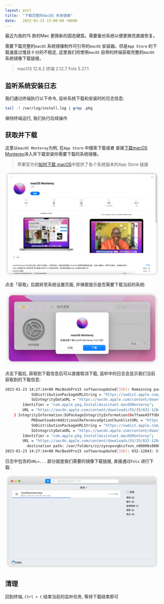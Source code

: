 ```yaml
---
layout: post
title:  "下载完整的macOS 系统镜像"
date:   2023-01-23 13:00:00 +0800
---
```

最近为我的15 款的Mac 更换新的固态硬盘。需要备份系统以便更换完直接恢复。

需要下载完整的`macOS` 系统镜像制作可引导的`macOS` 安装器。但是`App Store` 的下载速度过慢且十分的不稳定, 这里我们将使用`macOS` 自带的终端获取完整的`macOS` 系统镜像下载链接。

> macOS 12.6.2
> 终端 2.12.7
> Folx 5.27.1

## 监听系统安装日志

我们通过终端执行以下命令, 监听系统下载和安装时的日志信息:

```bash
tail -f /var/log/install.log | grep .pkg
```

保持终端运行, 我们执行后续操作

## 获取并下载

这里以`macOS Monterey`为例, 在`App Store` 中搜索下载或者 直接[下载macOS Monterey](https://apps.apple.com/cn/app/macos-monterey/id1576738294)进入并下载安装你需要下载的系统镜像。

> 苹果官方的[如何下载 macOS](https://support.apple.com/zh-cn/HT211683)中提供了各个系统版本的App Store 链接

![macOS Monterey](/assets/img/macos-monterey.png)

点击「获取」后跳转至系统设置页面, 并弹窗提示是否需要下载当前的系统:

![macOS download alert](/assets/img/macos-download-alert.png)

点击下载后, 获取到下载信息后可以直接取消下载, 监听中的日志会显示我们当前获取到的下载信息:

```bash
2023-01-23 14:27:14+08 MacBookPro15 softwareupdated[316]: Remaining packages to install for product 032-12843 : com.apple.pkg.InstallAssistant.macOSMonterey
	        SUDistributionPackageURLString = "https://swdist.apple.com/content/downloads/55/35/032-12843-A_35UCTHBNLI/z1twfbx3mhypq6g7ljtz52z6nsv0n7e4o5/InstallAssistant.pkg";
	        SUIntegrityDataURL = "https://swcdn.apple.com/content/downloads/55/35/032-12843-A_35UCTHBNLI/z1twfbx3mhypq6g7ljtz52z6nsv0n7e4o5/InstallAssistan.pkg.integrityDataV1";
	    Identifier = "com.apple.pkg.InstallAssistant.macOSMonterey";
	    URL = "https://swcdn.apple.com/content/downloads/55/35/032-12843-A_35UCTHBNLI/z1twfbx3mhypq6g7ljtz52z6nsv0n7e4o5/InstallAssistant.pkg";
	} IntegrityInformation:SUPackageIntegrityInformation(0x7faee45ffdb0): URL:https://swcdn.apple.com/content/downloads/55/35/032-12843-A_35UCTHBNLI/z1twfbx3mhypq6g7ljtz52z6nsv0n7e4o5/InstallAssistant.pkg.integrityDataV1 Size:42656 Checksum:(null)
	        PKDownloaderAdditionalReferenceOptionChunklistURL = "https://swcdn.apple.com/content/downloads/55/35/032-12843-A_35UCTHBNLI/z1twfbx3mhypq6g7ljtz52z6nsv0n7e4o5/InstallAssistant.pkg.integrityDataV1";
	        SUDistributionPackageURLString = "https://swdist.apple.com/content/downloads/55/35/032-12843-A_35UCTHBNLI/z1twfbx3mhypq6g7ljtz52z6nsv0n7e4o5/InstallAssistant.pkg";
	        SUIntegrityDataURL = "https://swcdn.apple.com/content/downloads/55/35/032-12843-A_35UCTHBNLI/z1twfbx3mhypq6g7ljtz52z6nsv0n7e4o5/InstallAssistan.pkg.integrityDataV1";
	    Identifier = "com.apple.pkg.InstallAssistant.macOSMonterey";
	    URL = "https://swcdn.apple.com/content/downloads/55/35/032-12843-A_35UCTHBNLI/z1twfbx3mhypq6g7ljtz52z6nsv0n7e4o5/InstallAssistant.pkg";
	      destination path: /var/folders/zz/zyxvpxvq6csfxvn_n00000s0000068/C/com.apple.SoftwareUpdate/swcdn.apple.com/content/downloads/55/35/032-12843-A_35UCTHBNLI/z1twfbx3mhypq6g7ljtz52z6nsv0n7e4o5/InstallAssistant.pkg
2023-01-23 14:27:14+08 MacBookPro15 softwareupdated[316]: 032-12843: Starting download of InstallAssistant.pkg (Size:12395078361, HasIntegrityInformation:YES) with URL https://swcdn.apple.com/content/downloads/55/35/032-12843-A_35UCTHBNLI/z1twfbx3mhypq6g7ljtz52z6nsv0n7e4o5/InstallAssistant.pkg
```

日志中包含的`URL=...` 部分就是我们需要的镜像下载链接, 直接通过`Folx` 进行下载:

![macOS downloading](/assets/img/macos-downloading.png)

## 清理

回到终端, `Ctrl + C` 结束当前的监听任务, 等待下载结束即可
